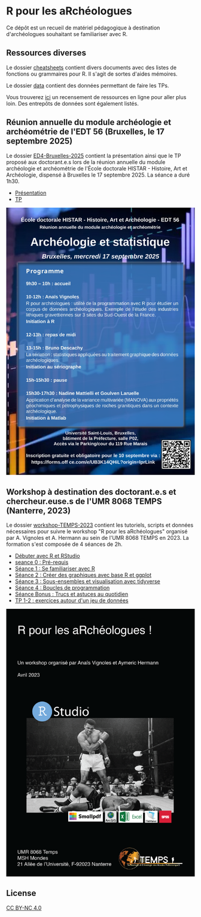 #  R pour les aRchéologues

Ce dépôt est un recueil de matériel pédagogique à destination d'archéologues souhaitant se familiariser avec R. 

## Ressources diverses 
Le dossier [cheatsheets](cheatsheets) contient divers documents avec des listes de fonctions ou grammaires pour R. Il s'agit de sortes d'aides mémoires.  

Le dossier [data](data) contient des données permettant de faire les TPs.   

Vous trouverez [ici](ressources-en-ligne.html) un recensement de ressources en ligne pour aller plus loin. Des entrepôts de données sont également listés.  


## Réunion annuelle du module archéologie et archéométrie de l'EDT 56 (Bruxelles, le 17 septembre 2025)
Le dossier [ED4-Bruxelles-2025](ED4-Bruxelles-2025) contient la présentation ainsi que le TP proposé aux doctorant.e.s lors de la réunion annuelle du module archéologie et archéométrie de l'École doctorale HISTAR - Histoire, Art et Archéologie, dispensé à Bruxelles le 17 septembre 2025. La séance a duré 1h30. 

- [Présentation](ED4-Bruxelles-2025/presentation.pdf)
- [TP](ED4-Bruxelles-2025/TP-ED4.html)  

![](ED4-Bruxelles-2025/images/pg_ED4.png)

## Workshop à destination des doctorant.e.s et chercheur.euse.s de l'UMR 8068 TEMPS (Nanterre, 2023)
Le dossier [workshop-TEMPS-2023](workshop-TEMPS-2023) contient les tutoriels, scripts et données nécessaires pour suivre le workshop "R pour les aRchéologues" organisé par A. Vignoles et A. Hermann au sein de l'UMR 8068 TEMPS en 2023. La formation s'est composée de 4 séances de 2h. 

- [Débuter avec R et RStudio](workshop-TEMPS-2023/debuter_avec_R.html)  
- [seance 0 : Pré-requis](workshop-TEMPS-2023/seance-0_pre-requis.html)
- [Séance 1 : Se familiariser avec R](workshop-TEMPS-2023/seance-1.html)
- [Séance 2 : Créer des graphiques avec base R et ggplot](workshop-TEMPS-2023/seance-2.html)
- [Séance 3 : Sous-ensembles et visualisation avec tidyverse](workshop-TEMPS-2023/seance-3.html)
- [Séance 4 : Boucles de programmation](workshop-TEMPS-2023/seance-4.html)
- [Séance Bonus : Trucs et astuces au quotidien](workshop-TEMPS-2023/seance-astuces.html)
- [TP 1-2 : exercices autour d'un jeu de données](workshop-TEMPS-2023/TP-1-2.html)

![](workshop-TEMPS-2023/figures/poster.png)


## License
[CC BY-NC 4.0](https://creativecommons.org/licenses/by-nc/4.0/)
